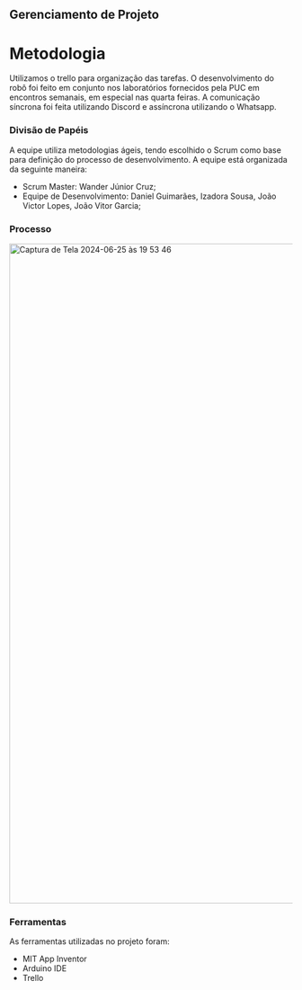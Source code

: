 ## Gerenciamento de Projeto


# Metodologia

Utilizamos o trello para organização das tarefas. O desenvolvimento do robô foi feito em conjunto nos laboratórios fornecidos pela PUC em encontros semanais, em especial nas quarta feiras. A comunicação síncrona foi feita utilizando Discord e assíncrona utilizando o Whatsapp.

### Divisão de Papéis

A equipe utiliza metodologias ágeis, tendo escolhido o Scrum como base para definição do processo de desenvolvimento. A equipe está organizada da seguinte maneira:
- Scrum Master: Wander Júnior Cruz;
- Equipe de Desenvolvimento: Daniel Guimarães, Izadora Sousa, João Victor Lopes, João Vitor Garcia;


### Processo

<img width="1174" alt="Captura de Tela 2024-06-25 às 19 53 46" src="https://github.com/ICEI-PUC-Minas-EC-TI/pmg-ec-2024-1-p1-liec-t1-g1-buster_robot/assets/43766602/da661884-d77c-4cee-a541-93ce8aa8de55">


### Ferramentas

As ferramentas utilizadas no projeto foram:

- MIT App Inventor
- Arduino IDE
- Trello
